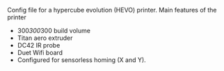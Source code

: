 Config file for a hypercube evolution (HEVO) printer.
Main features of the printer
- 300*300*300 build volume
- Titan aero extruder
- DC42 IR probe
- Duet Wifi board
- Configured for sensorless homing (X and Y).
